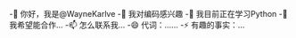 -👋 你好，我是@WayneKarlve
-👀 我对编码感兴趣
-🌱 我目前正在学习Python
-💞️ 我希望能合作...
-📫 怎么联系我...
-😄 代词：......
-⚡ 有趣的事实：...

<!---
WayneKarlve/WayneKarlve是a ✨ special ✨ 存储库，因为它的“README.md”(此文件)出现在您的GitHub配置文件中。
您可以单击“预览”链接查看所做的更改。
--->
